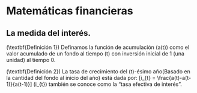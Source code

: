Matemáticas financieras
================

## La medida del interés.

\(\textbf{Definición 1}\) Definamos la función de acumulación \(a(t)\)
como el valor acumulado de un fondo al tiempo \(t\) con inversión
inicial de 1 (una unidad) al tiempo 0.

\(\textbf{Definición 2}\) La tasa de crecimiento del \(t\)-ésimo
año(Basado en la cantidad del fondo al inicio del año) está dada por:
\[i_{t} = \frac{a(t)-a(t-1)}{a(t-1)}\] \(i_{t}\) también se conoce como
la “tasa efectiva de interés”.
